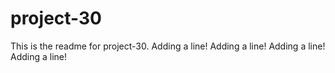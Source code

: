 # project-30

This is the readme for project-30.
Adding a line!
Adding a line!
Adding a line!
Adding a line!
